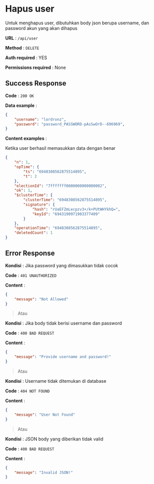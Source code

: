 # Hapus user

Untuk menghapus user, dibutuhkan body json berupa username, dan password akun yang akan dihapus

**URL** : `/api/user`

**Method** : `DELETE`

**Auth required** : YES

**Permissions required** : None

## Success Response

**Code** : `200 OK`

**Data example** :

```json
{
    "username": "lordronz",
    "password": "password_PASSWORD-pAsSwOrD--696969",
}
```

**Content examples** :

Ketika user berhasil memasukkan data dengan benar

```json
{
    "n": 1,
    "opTime": {
        "ts": "6948308562875514895",
        "t": 2
    },
    "electionId": "7fffffff0000000000000002",
    "ok": 1,
    "$clusterTime": {
        "clusterTime": "6948308562875514895",
        "signature": {
            "hash": "rUaEFZmLecpzv3+/k+PUtWHYkhQ=",
            "keyId": "6943190971903377409"
        }
    },
    "operationTime": "6948308562875514895",
    "deletedCount": 1
}
```

## Error Response

**Kondisi** : Jika password yang dimasukkan tidak cocok

**Code** : `401 UNAUTHORIZED`

**Content** :

```json
{
    "message": "Not Allowed"
}
```

> Atau

**Kondisi** : Jika body tidak berisi username dan password

**Code** : `400 BAD REQUEST`

**Content** :

```json
{
    "message": "Provide username and password!"
}
```

> Atau

**Kondisi** : Username tidak ditemukan di database

**Code** : `404 NOT FOUND`

**Content** :

```json
{
    "message": "User Not Found"
}
```

> Atau

**Kondisi** : JSON body yang diberikan tidak valid

**Code** : `400 BAD REQUEST`

**Content** :

```json
{
    "message": "Invalid JSON!"
}
```
